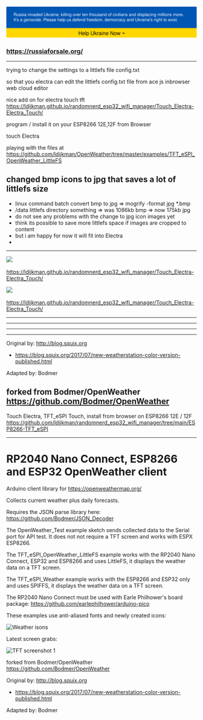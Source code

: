 <p><a href="https://stand-with-ukraine.pp.ua/#" rel="nofollow"><img src="https://raw.githubusercontent.com/vshymanskyy/StandWithUkraine/main/banner2-direct.svg" alt="Stand With Ukraine"></a></p>

### https://russiaforsale.org/

---

trying to change the settings to a littlefs file config.txt

so that you electra can edit the littlefs config.txt file from ace js inbrowser web cloud editor

nice add on for electra touch tft https://ldijkman.github.io/randomnerd_esp32_wifi_manager/Touch_Electra-Electra_Touch/

program / install it on your ESP8266 12E,12F from Browser

touch Electra

playing with the files at https://github.com/ldijkman/OpenWeather/tree/master/examples/TFT_eSPI_OpenWeather_LittleFS

## changed bmp icons to jpg that saves a lot of littlefs size
- linux command batch convert bmp to jpg => mogrify -format jpg *.bmp
- /data littlefs directory something => was 1086kb bmp => now 175kb jpg
- do not see any problems with the change to jpg icon images yet
- think its possible to save more littlefs space if images are cropped to content
- but i am happy for now it will fit into Electra
- 
---

<img src="https://github.com/ldijkman/randomnerd_esp32_wifi_manager/raw/main/docs/Touch_Electra-Electra_Touch/img_1_1651851213226.jpg" width="50%">

https://ldijkman.github.io/randomnerd_esp32_wifi_manager/Touch_Electra-Electra_Touch/

<img src="https://github.com/ldijkman/randomnerd_esp32_wifi_manager/raw/main/docs/Touch_Electra-Electra_Touch/img_2_1651851229852.jpg" width="50%">

https://ldijkman.github.io/randomnerd_esp32_wifi_manager/Touch_Electra-Electra_Touch/


---
---
---
---


Original by: http://blog.squix.org
- https://blog.squix.org/2017/07/new-weatherstation-color-version-published.html

Adapted by: Bodmer

forked from Bodmer/OpenWeather https://github.com/Bodmer/OpenWeather
---

Touch Electra, TFT_eSPI Touch, install from browser on ESP8266 12E / 12F
https://github.com/ldijkman/randomnerd_esp32_wifi_manager/tree/main/ESP8266-TFT_eSPI

---


# RP2040 Nano Connect, ESP8266 and ESP32 OpenWeather client

Arduino client library for https://openweathermap.org/

Collects current weather plus daily forecasts.

Requires the JSON parse library here:
https://github.com/Bodmer/JSON_Decoder

The OpenWeather_Test example sketch sends collected data to the Serial port for API test. It does not not require a TFT screen and works with ESPX ESP8266.

The TFT_eSPI_OpenWeather_LittleFS example works with the RP2040 Nano Connect, ESP32 and ESP8266 and uses LittleFS, it displays the weather data on a TFT screen.

The TFT_eSPI_Weather example works with the ESP8266 and ESP32 only and uses SPIFFS, it displays the weather data on a TFT screen.

The RP2040 Nano Connect must be used with Earle Philhower's board package:
https://github.com/earlephilhower/arduino-pico

These examples use anti-aliased fonts and newly created icons:

![Weather isons](https://i.imgur.com/luK7Vcj.jpg)

Latest screen grabs:

![TFT screenshot 1](https://i.imgur.com/ORovwNY.png)

forked from Bodmer/OpenWeather https://github.com/Bodmer/OpenWeather

Original by: http://blog.squix.org
- https://blog.squix.org/2017/07/new-weatherstation-color-version-published.html

Adapted by: Bodmer
